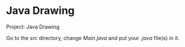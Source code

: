 # Java Drawing

Project: Java Drawing

Go to the *src* directory, change *Main.java* and put your *.java* file(s) in it.
